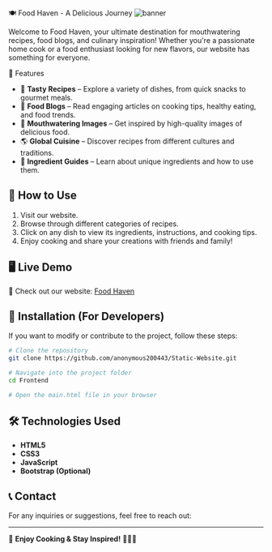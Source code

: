 🍽️ Food Haven - A Delicious Journey
 ![banner](https://github.com/user-attachments/assets/3598a1b5-a717-4fd9-8348-c47e87d5dce0)



Welcome to Food Haven, your ultimate destination for mouthwatering recipes, food blogs, and culinary inspiration! Whether you're a passionate home cook or a food enthusiast looking for new flavors, our website has something for everyone.

 🌟 Features
- 🍲 **Tasty Recipes** – Explore a variety of dishes, from quick snacks to gourmet meals.
- 📝 **Food Blogs** – Read engaging articles on cooking tips, healthy eating, and food trends.
- 📸 **Mouthwatering Images** – Get inspired by high-quality images of delicious food.
- 🌎 **Global Cuisine** – Discover recipes from different cultures and traditions.
- 🛒 **Ingredient Guides** – Learn about unique ingredients and how to use them.

## 🚀 How to Use
1. Visit our website.
2. Browse through different categories of recipes.
3. Click on any dish to view its ingredients, instructions, and cooking tips.
4. Enjoy cooking and share your creations with friends and family!

## 🖥️ Live Demo
🔗 Check out our website: [Food Haven](https://anonymous200443.github.io/Static-Website/Frontend/src/main.html)

## 📌 Installation (For Developers)
If you want to modify or contribute to the project, follow these steps:
```bash
# Clone the repository
git clone https://github.com/anonymous200443/Static-Website.git

# Navigate into the project folder
cd Frontend

# Open the main.html file in your browser
```

## 🛠️ Technologies Used
- **HTML5**
- **CSS3**
- **JavaScript**
- **Bootstrap (Optional)**

## 📞 Contact
For any inquiries or suggestions, feel free to reach out:


---

🌟 **Enjoy Cooking & Stay Inspired!** 🍕🥗🍜


